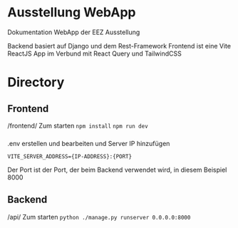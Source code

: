 # Ausstellung WebApp

Dokumentation WebApp der EEZ Ausstellung

Backend basiert auf Django und dem Rest-Framework
Frontend ist eine Vite ReactJS App im Verbund mit React Query und TailwindCSS


# Directory
## Frontend
/frontend/
Zum starten
``npm install``
``npm run dev``
### 

.env erstellen und bearbeiten und Server IP hinzufügen

 ``VITE_SERVER_ADDRESS={IP-ADDRESS}:{PORT}``

Der Port ist der Port, der beim Backend verwendet wird, in diesem Beispiel 8000

## Backend

/api/
Zum starten
``python ./manage.py runserver 0.0.0.0:8000``

